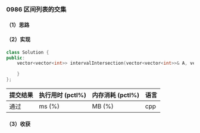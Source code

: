### 0986 区间列表的交集

#### （1）思路

#### （2）实现

```cpp
class Solution {
public:
    vector<vector<int>> intervalIntersection(vector<vector<int>>& A, vector<vector<int>>& B) {

    }
};
```

| 提交结果 | 执行用时 (pctl%) | 内存消耗 (pctl%) | 语言 |
|:---------|:-----------------|:-----------------|:-----|
| 通过     |  ms (%)   |  MB (%)  | cpp  |

#### （3）收获
